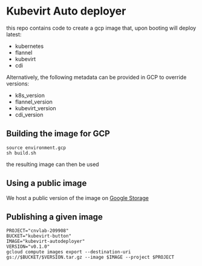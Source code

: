 # Kubevirt Auto deployer

this repo contains code to create a gcp image that, upon booting will deploy latest:

- kubernetes
- flannel
- kubevirt
- cdi

Alternatively, the following metadata can be provided in GCP to override versions:

- k8s_version
- flannel_version
- kubevirt_version
- cdi_version


## Building the image for GCP

```
source environment.gcp
sh build.sh
```

the resulting image can then be used

## Using a public image

We host a public version of the image on [Google Storage](https://console.cloud.google.com/storage/browser/kubevirt-button)

## Publishing a given image

```
PROJECT="cnvlab-209908"
BUCKET="kubevirt-button"
IMAGE="kubevirt-autodeployer"
VERSION="v0.1.0"
gcloud compute images export --destination-uri gs://$BUCKET/$VERSION.tar.gz --image $IMAGE --project $PROJECT
```
